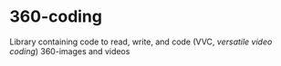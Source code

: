 # 360-coding

Library containing code to read, write, and code (VVC, *versatile video coding*) 360-images and videos 
